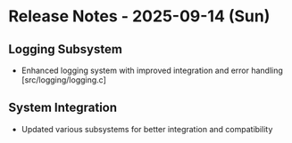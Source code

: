 # Release Notes - 2025-09-14 (Sun)

## Logging Subsystem

- Enhanced logging system with improved integration and error handling [src/logging/logging.c]

## System Integration

- Updated various subsystems for better integration and compatibility